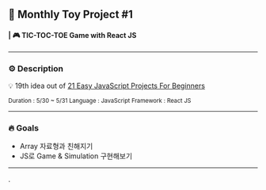 ## 📅 Monthly Toy Project #1 
#### | 🎮 TIC-TOC-TOE Game with React JS
---
### ⚙️ Description
💡 19th idea out of [21 Easy JavaScript Projects For Beginners](https://skillcrush.com/blog/projects-you-can-do-with-javascript/#tictac)

<small>Duration : 5/30 ~ 5/31
Language : JavaScript
Framework : React JS
</small>

---
### 🔥 Goals
- Array 자료형과 친해지기
- JS로 Game & Simulation 구현해보기
---
.
